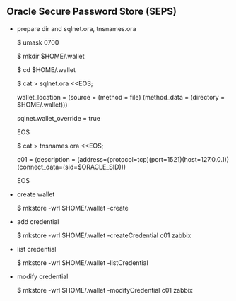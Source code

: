 ## Oracle Secure Password Store (SEPS) ##

* prepare dir and sqlnet.ora, tnsnames.ora

  $ umask 0700
  
  $ mkdir $HOME/.wallet
  
  $ cd $HOME/.wallet
  
  $ cat > sqlnet.ora <<EOS;
  
  wallet_location = (source = (method = file) (method_data = (directory = $HOME/.wallet)))
  
  sqlnet.wallet_override = true
  
  EOS
  
  $ cat > tnsnames.ora <<EOS;
  
  c01 = (description = (address=(protocol=tcp)(port=1521)(host=127.0.0.1)) (connect_data=(sid=$ORACLE_SID)))
  
  EOS

* create wallet

  $ mkstore -wrl $HOME/.wallet -create

* add credential

  $ mkstore -wrl $HOME/.wallet -createCredential c01 zabbix

* list credential

  $ mkstore -wrl $HOME/.wallet -listCredential

* modify credential

  $ mkstore -wrl $HOME/.wallet -modifyCredential c01 zabbix
